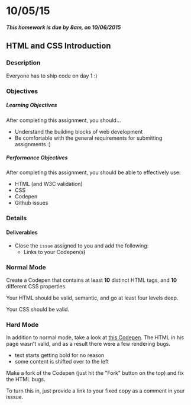 # 10/05/15

___This homework is due by 8am, on 10/06/2015___

## HTML and CSS Introduction

### Description

Everyone has to ship code on day 1 :)

### Objectives

##### Learning Objectives

After completing this assignment, you should…

* Understand the building blocks of web development
* Be comfortable with the general requirements for submitting assignments :)

##### Performance Objectives

After completing this assignment, you should be able to effectively use:

* HTML (and W3C validation)
* CSS
* Codepen
* Github issues

### Details

#### Deliverables

* Close the `issue` assigned to you and add the following:
    * Links to your Codepen(s)

### Normal Mode

Create a Codepen that contains at least **10** distinct HTML tags, and **10** different CSS properties.

Your HTML should be valid, semantic, and go at least four levels deep.

Your CSS should be valid.

### Hard Mode

In addition to normal mode, take a look at [this Codepen](http://codepen.io/twhitacre/pen/QjEqyQ). The HTML in his page wasn't valid, and as a result there were a few rendering bugs.

* text starts getting bold for no reason
* some content is shifted over to the left

Make a fork of the Codepen (just hit the "Fork" button on the top) and fix the HTML bugs.

To turn this in, just provide a link to your fixed copy as a comment in your isssue.